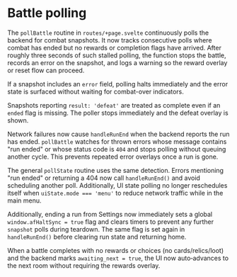 # Battle polling

The `pollBattle` routine in `routes/+page.svelte` continuously polls the backend
for combat snapshots. It now tracks consecutive polls where combat has ended but
no rewards or completion flags have arrived. After roughly three seconds of
such stalled polling, the function stops the battle, records an error on the
snapshot, and logs a warning so the reward overlay or reset flow can proceed.

If a snapshot includes an `error` field, polling halts immediately and the
error state is surfaced without waiting for combat-over indicators.

Snapshots reporting `result: 'defeat'` are treated as complete even if an
`ended` flag is missing. The poller stops immediately and the defeat overlay
is shown.

Network failures now cause `handleRunEnd` when the backend reports the run has
ended. `pollBattle` watches for thrown errors whose message contains
"run ended" or whose status code is `404` and stops polling without queuing
another cycle. This prevents repeated error overlays once a run is gone.

The general `pollState` routine uses the same detection. Errors mentioning
"run ended" or returning a 404 now call `handleRunEnd()` and avoid scheduling
another poll. Additionally, UI state polling no longer reschedules itself when
`uiState.mode === 'menu'` to reduce network traffic while in the main menu.

Additionally, ending a run from Settings now immediately sets a global
`window.afHaltSync = true` flag and clears timers to prevent any further
`snapshot` polls during teardown. The same flag is set again in
`handleRunEnd()` before clearing run state and returning home.

When a battle completes with no rewards or choices (no cards/relics/loot) and
the backend marks `awaiting_next = true`, the UI now auto‑advances to the next
room without requiring the rewards overlay.
